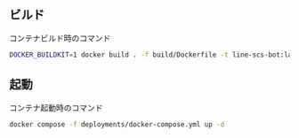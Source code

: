 ## ビルド

コンテナビルド時のコマンド

```bash
DOCKER_BUILDKIT=1 docker build . -f build/Dockerfile -t line-scs-bot:latest
```

## 起動
コンテナ起動時のコマンド

```bash
docker compose -f deployments/docker-compose.yml up -d
```